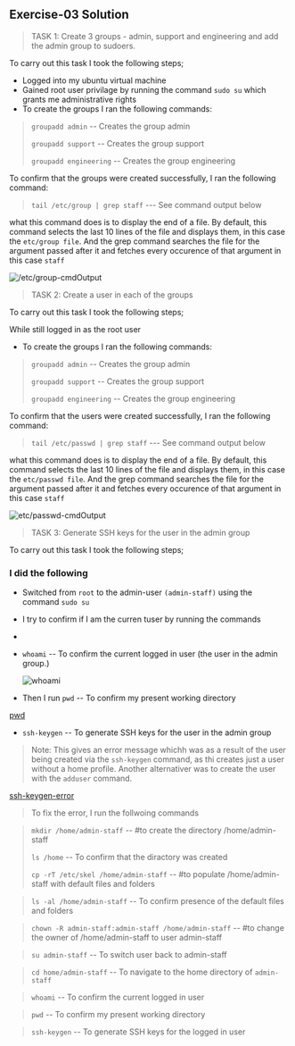 ## Exercise-03 Solution

> TASK 1: Create 3 groups - admin, support and engineering and add the admin group to sudoers.

To carry out this task I took the following steps;

- Logged into my ubuntu virtual machine
- Gained root user privilage by running the command `sudo su` which grants me administrative rights
- To create the groups I ran the following commands:
> `groupadd admin` -- Creates the group admin
>
> `groupadd support` -- Creates the group support
> 
> `groupadd engineering` -- Creates the group engineering

To confirm that the groups were created successfully, I ran the following command:
> `tail /etc/group | grep staff`  --- See command output below

what this command does is to display the end of a file. By default, this command selects the last 10 lines of the file and displays them, in this case the `etc/group file`. And the grep command searches the file for the argument passed after it and fetches every occurence of that argument in this case `staff`

![/etc/group-cmdOutput](etc/group)


> TASK 2: Create a user in each of the groups

To carry out this task I took the following steps;

  While still logged in as the root user
- To create the groups I ran the following commands:
> `groupadd admin` -- Creates the group admin
>
> `groupadd support` -- Creates the group support
> 
> `groupadd engineering` -- Creates the group engineering

To confirm that the users were created successfully, I ran the following command:
> `tail /etc/passwd | grep staff`  --- See command output below

what this command does is to display the end of a file. By default, this command selects the last 10 lines of the file and displays them, in this case the `etc/passwd file`. And the grep command searches the file for the argument passed after it and fetches every occurence of that argument in this case `staff`

![etc/passwd-cmdOutput](etc/passwd)


> TASK 3: Generate SSH keys for the user in the admin group

To carry out this task I took the following steps;
### I did the following
- Switched from `root` to the admin-user `(admin-staff)` using the command `sudo su`
- I try to confirm if I am the curren tuser by running the commands
- 
- `whoami` -- To confirm the current logged in user (the user in the admin group.)

  ![whoami](whoami)

- Then I run `pwd` -- To confirm my present working directory

[pwd](pwd)

- `ssh-keygen` -- To generate SSH keys for the user in the admin group

> Note: This gives an error message whichh was as a result of the user being created via the `ssh-keygen` command, as thi creates just a user without a home profile. Another alternativer was to create the user with the `adduser` command.

[ssh-keygen-error](ssh-keygen-error)

> To fix the error, I run the follwoing commands

> `mkdir /home/admin-staff` -- #to create the directory /home/admin-staff
>
> `ls /home` -- To confirm that the diractory was created
> 
> `cp -rT /etc/skel /home/admin-staff` -- #to populate /home/admin-staff with default files and folders

> `ls -al /home/admin-staff` -- To confirm presence of the default files and folders

> `chown -R admin-staff:admin-staff /home/admin-staff` -- #to change the owner of /home/admin-staff to user admin-staff

> `su admin-staff` -- To switch user back to admin-staff

> `cd home/admin-staff` -- To navigate to the home directory of `admin-staff`

> `whoami` -- To confirm the current logged in user

> `pwd` -- To confirm my present working directory

> `ssh-keygen` -- To generate SSH keys for the logged in user

